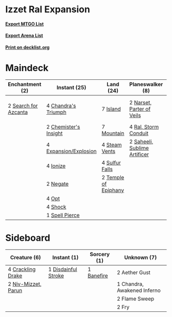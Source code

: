# Izzet Ral Expansion

#### [Export MTGO List](../collection/Izzet%20Ral%20Expansion/Izzet%20Ral%20Expansion.txt)
#### [Export Arena List](../collection/Izzet%20Ral%20Expansion/Izzet%20Ral%20Expansion_arena.txt)
#### [Print on decklist.org](http://decklist.org/?deckmain=4%09Chandra's%20Triumph%0A1%09Chandra,%20Awakened%20Inferno%0A2%09Chemister's%20Insight%0A4%09Expansion/Explosion%0A4%09Ionize%0A7%09Island%0A7%09Mountain%0A2%09Narset,%20Parter%20of%20Veils%0A2%09Negate%0A4%09Opt%0A4%09Ral,%20Storm%20Conduit%0A2%09Saheeli,%20Sublime%20Artificer%0A2%09Search%20for%20Azcanta%0A4%09Shock%0A1%09Spell%20Pierce%0A4%09Steam%20Vents%0A4%09Sulfur%20Falls%0A2%09Temple%20of%20Epiphany&deckside=2%09Aether%20Gust%0A1%09Banefire%0A1%09Chandra,%20Awakened%20Inferno%0A4%09Crackling%20Drake%0A1%09Disdainful%20Stroke%0A2%09Flame%20Sweep%0A2%09Fry%0A2%09Niv-Mizzet,%20Parun)
# Maindeck

|                                        Enchantment (2)                                        |                                          Instant (25)                                          |                                           Land (24)                                           |                                           Planeswalker (8)                                            |        Unknown (1)        |
|-----------------------------------------------------------------------------------------------|------------------------------------------------------------------------------------------------|-----------------------------------------------------------------------------------------------|-------------------------------------------------------------------------------------------------------|---------------------------|
|2 [Search for Azcanta](http://gatherer.wizards.com/Pages/Card/Details.aspx?multiverseid=435226)|4 [Chandra's Triumph](http://gatherer.wizards.com/Pages/Card/Details.aspx?multiverseid=461048)  |7 [Island](http://gatherer.wizards.com/Pages/Card/Details.aspx?multiverseid=439857)            |2 [Narset, Parter of Veils](http://gatherer.wizards.com/Pages/Card/Details.aspx?multiverseid=460988)   |1 Chandra, Awakened Inferno|
|                                                                                               |2 [Chemister's Insight](http://gatherer.wizards.com/Pages/Card/Details.aspx?multiverseid=452782)|7 [Mountain](http://gatherer.wizards.com/Pages/Card/Details.aspx?multiverseid=439859)          |4 [Ral, Storm Conduit](http://gatherer.wizards.com/Pages/Card/Details.aspx?multiverseid=461138)        |                           |
|                                                                                               |4 [Expansion/Explosion](http://gatherer.wizards.com/Pages/Card/Details.aspx?multiverseid=452974)|4 [Steam Vents](http://gatherer.wizards.com/Pages/Card/Details.aspx?multiverseid=405109)       |2 [Saheeli, Sublime Artificer](http://gatherer.wizards.com/Pages/Card/Details.aspx?multiverseid=461161)|                           |
|                                                                                               |4 [Ionize](http://gatherer.wizards.com/Pages/Card/Details.aspx?multiverseid=452929)             |4 [Sulfur Falls](http://gatherer.wizards.com/Pages/Card/Details.aspx?multiverseid=443135)      |                                                                                                       |                           |
|                                                                                               |2 [Negate](http://gatherer.wizards.com/Pages/Card/Details.aspx?multiverseid=423707)             |2 [Temple of Epiphany](http://gatherer.wizards.com/Pages/Card/Details.aspx?multiverseid=442808)|                                                                                                       |                           |
|                                                                                               |4 [Opt](http://gatherer.wizards.com/Pages/Card/Details.aspx?multiverseid=442948)                |                                                                                               |                                                                                                       |                           |
|                                                                                               |4 [Shock](http://gatherer.wizards.com/Pages/Card/Details.aspx?multiverseid=129732)              |                                                                                               |                                                                                                       |                           |
|                                                                                               |1 [Spell Pierce](http://gatherer.wizards.com/Pages/Card/Details.aspx?multiverseid=425876)       |                                                                                               |                                                                                                       |                           |


# Sideboard

|                                         Creature (6)                                         |                                         Instant (1)                                          |                                     Sorcery (1)                                     |        Unknown (7)        |
|----------------------------------------------------------------------------------------------|----------------------------------------------------------------------------------------------|-------------------------------------------------------------------------------------|---------------------------|
|4 [Crackling Drake](http://gatherer.wizards.com/Pages/Card/Details.aspx?multiverseid=452913)  |1 [Disdainful Stroke](http://gatherer.wizards.com/Pages/Card/Details.aspx?multiverseid=420705)|1 [Banefire](http://gatherer.wizards.com/Pages/Card/Details.aspx?multiverseid=186613)|2 Aether Gust              |
|2 [Niv-Mizzet, Parun](http://gatherer.wizards.com/Pages/Card/Details.aspx?multiverseid=452942)|                                                                                              |                                                                                     |1 Chandra, Awakened Inferno|
|                                                                                              |                                                                                              |                                                                                     |2 Flame Sweep              |
|                                                                                              |                                                                                              |                                                                                     |2 Fry                      |

